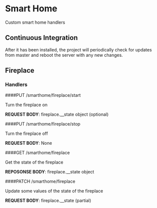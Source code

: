 # Smart Home
Custom smart home handlers

## Continuous Integration

After it has been installed, the project will periodically check for updates from master and reboot the server with any 
new changes.

## Fireplace

### Handlers

####PUT /smarthome/fireplace/start

Turn the fireplace on

**REQUEST BODY**: fireplace.__state object (optional)

####PUT /smarthome/fireplace/stop

Turn the fireplace off

**REQUEST BODY**: None

####GET /smarthome/fireplace

Get the state of the fireplace

**REPOSONSE BODY**: fireplace.__state object

####PATCH /smarthome/fireplace

Update some values of the state of the fireplace

**REQUEST BODY**: fireplace.__state (partial)
